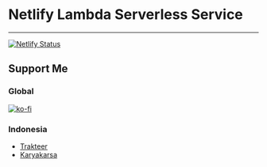 # Netlify Lambda Serverless Service

---

[![Netlify Status](https://api.netlify.com/api/v1/badges/60de80f4-24f5-4f91-961a-bfdb834d5dd7/deploy-status)](https://app.netlify.com/sites/laughing-lovelace-b05a22/deploys)

## Support Me
### Global
[![ko-fi](https://www.ko-fi.com/img/githubbutton_sm.svg)](https://ko-fi.com/B0B71P7PB)
### Indonesia
- [Trakteer](https://trakteer.id/sutanlab)
- [Karyakarsa](https://karyakarsa.com/sutanlab)
